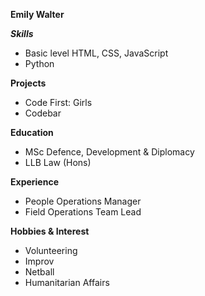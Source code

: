 <strong>Emily Walter</strong>

<i><strong>Skills</strong></i>
* Basic level HTML, CSS, JavaScript
* Python

<strong>Projects</strong>
* Code First: Girls
* Codebar

<strong>Education</strong>
* MSc Defence, Development & Diplomacy
* LLB Law (Hons)

<strong>Experience</strong>
* People Operations Manager
* Field Operations Team Lead

<strong>Hobbies & Interest</strong>
* Volunteering
* Improv
* Netball
* Humanitarian Affairs
